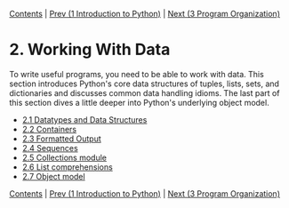[Contents](../Contenu.html) \| [Prev (1 Introduction to Python)](../01_Introduction/00_Overview.html) \| [Next (3 Program Organization)](../03_Program_organization/00_Overview.html)

# 2. Working With Data

To write useful programs, you need to be able to work with data.
This section introduces Python's core data structures of tuples,
lists, sets, and dictionaries and discusses common data handling
idioms.  The last part of this section dives a little deeper
into Python's underlying object model.

* [2.1 Datatypes and Data Structures](01_Datatypes.html)
* [2.2 Containers](02_Containers.html)
* [2.3 Formatted Output](03_Formatting.html)
* [2.4 Sequences](04_Sequences.html)
* [2.5 Collections module](05_Collections.html)
* [2.6 List comprehensions](06_List_comprehension.html)
* [2.7 Object model](07_Objects.html)

[Contents](../Contenu.html) \| [Prev (1 Introduction to Python)](../01_Introduction/00_Overview.html) \| [Next (3 Program Organization)](../03_Program_organization/00_Overview.html)

